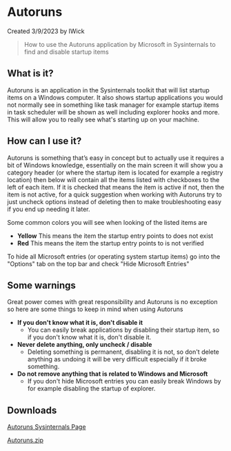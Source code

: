# Autoruns
Created 3/9/2023 by IWick
> How to use the Autoruns application by Microsoft in Sysinternals to find and disable startup items

## What is it?
Autoruns is an application in the Sysinternals toolkit that will list startup items on a Windows computer.
It also shows startup applications you would not normally see in something like task manager for example startup
items in task scheduler will be shown as well including explorer hooks and more. This will allow you to really see
what's starting up on your machine.

## How can I use it?
Autoruns is something that’s easy in concept but to actually use it requires a bit of Windows knowledge, essentially
on the main screen it will show you a category header (or where the startup item is located for example a registry location)
then below will contain all the items listed with checkboxes to the left of each item. If it is checked that means the item is active
if not, then the item is not active, for a quick suggestion when working with Autoruns try to just uncheck options instead of deleting then
to make troubleshooting easy if you end up needing it later.

Some common colors you will see when looking of the listed items are
- **Yellow** This means the item the startup entry points to does not exist
- **Red** This means the item the startup entry points to is not verified

To hide all Microsoft entries (or operating system startup items) go into the "Options" tab on the top bar and check "Hide Microsoft Entries"

## Some warnings
Great power comes with great responsibility and Autoruns is no exception so here are some things to keep in mind when using Autoruns
- **If you don't know what it is, don't disable it**
    - You can easily break applications by disabling their startup item, so if you don't know what it is, don't disable it.
- **Never delete anything, only uncheck / disable**
    - Deleting something is permanent, disabling it is not, so don't delete anything as undoing it will be very difficult especially if it broke something.
- **Do not remove anything that is related to Windows and Microsoft**
    - If you don't hide Microsoft entries you can easily break Windows by for example disabling the startup of explorer.

## Downloads
[Autoruns Sysinternals Page](https://learn.microsoft.com/en-us/sysinternals/downloads/autoruns)

[Autoruns.zip](https://download.sysinternals.com/files/Autoruns.zip)
